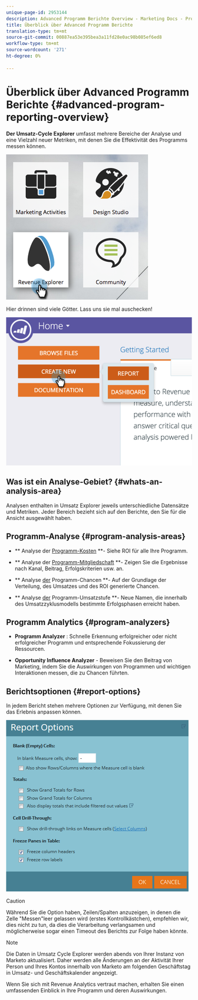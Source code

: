 ```yaml
---
unique-page-id: 2953144
description: Advanced Programm Berichte Overview - Marketing Docs - Produktdokumentation
title: Überblick über Advanced Programm Berichte
translation-type: tm+mt
source-git-commit: 00887ea53e395bea3a11fd28e0ac98b085ef6ed8
workflow-type: tm+mt
source-wordcount: '271'
ht-degree: 0%

---
```



# Überblick über Advanced Programm Berichte {#advanced-program-reporting-overview}

**Der Umsatz-Cycle Explorer** umfasst mehrere Bereiche der Analyse und eine Vielzahl neuer Metriken, mit denen Sie die Effektivität des Programms messen können.

![](assets/rev.png)

Hier drinnen sind viele Götter. Lass uns sie mal auschecken!

![](assets/image2015-4-30-10-3a15-3a17.png)

## Was ist ein Analyse-Gebiet? {#whats-an-analysis-area}

Analysen enthalten in Umsatz Explorer jeweils unterschiedliche Datensätze und Metriken. Jeder Bereich bezieht sich auf den Berichte, den Sie für die Ansicht ausgewählt haben.

## Programm-Analyse {#program-analysis-areas}

* ** Analyse der [Programm-Kosten](understanding-the-program-cost-analysis-area.md) **- Siehe ROI für alle Ihre Programm.

* ** Analyse der [Programm-Mitgliedschaft](understanding-the-program-membership-analysis-area.md) **- Zeigen Sie die Ergebnisse nach Kanal, Beitrag, Erfolgskriterien usw. an.

* ** Analyse [der](understanding-the-program-opportunity-analysis-area.md) Programm-Chancen **- Auf der Grundlage der Verteilung, des Umsatzes und des ROI generierte Chancen.

* ** Analyse [der](understanding-the-program-revenue-stage-analysis-area.md) Programm-Umsatzstufe **- Neue Namen, die innerhalb des Umsatzzyklusmodells bestimmte Erfolgsphasen erreicht haben.

## Programm Analytics {#program-analyzers}

* **Programm Analyzer** : Schnelle Erkennung erfolgreicher oder nicht erfolgreicher Programm und entsprechende Fokussierung der Ressourcen.

* **Opportunity Influence Analyzer** - Beweisen Sie den Beitrag von Marketing, indem Sie die Auswirkungen von Programmen und wichtigen Interaktionen messen, die zu Chancen führten.

## Berichtsoptionen {#report-options}

In jedem Bericht stehen mehrere Optionen zur Verfügung, mit denen Sie das Erlebnis anpassen können.

![](assets/report-options.png)

>[!CAUTION]
>
>Während Sie die Option haben, Zeilen/Spalten anzuzeigen, in denen die Zelle &quot;Messen&quot;leer gelassen wird (erstes Kontrollkästchen), empfehlen wir, dies nicht zu tun, da dies die Verarbeitung verlangsamen und möglicherweise sogar einen Timeout des Berichts zur Folge haben könnte.

>[!NOTE]
>
>Die Daten in Umsatz Cycle Explorer werden abends von Ihrer Instanz von Marketo aktualisiert. Daher werden alle Änderungen an der Aktivität Ihrer Person und Ihres Kontos innerhalb von Marketo am folgenden Geschäftstag in Umsatz- und Geschäftskalender angezeigt.

Wenn Sie sich mit Revenue Analytics vertraut machen, erhalten Sie einen umfassenden Einblick in Ihre Programm und deren Auswirkungen.